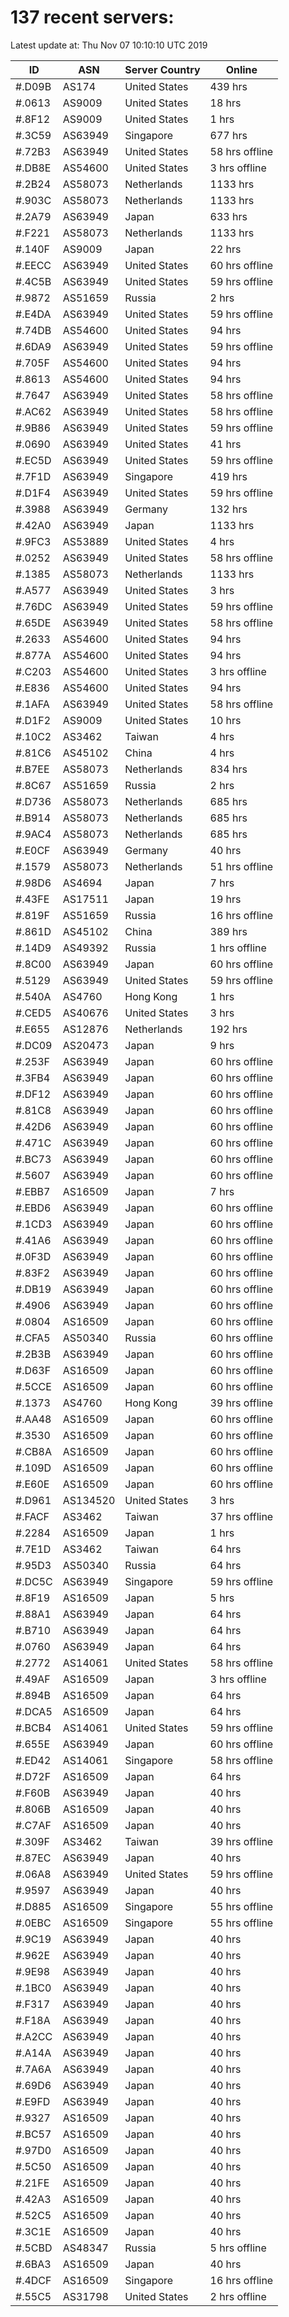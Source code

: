 # 137 recent servers:

Latest update at: Thu Nov 07 10:10:10 UTC 2019

| ID | ASN | Server Country | Online |
| -- | --- | -------------- | ------ |
| #.D09B | AS174 | United States | 439 hrs |
| #.0613 | AS9009 | United States | 18 hrs |
| #.8F12 | AS9009 | United States | 1 hrs |
| #.3C59 | AS63949 | Singapore | 677 hrs |
| #.72B3 | AS63949 | United States | 58 hrs offline |
| #.DB8E | AS54600 | United States | 3 hrs offline |
| #.2B24 | AS58073 | Netherlands | 1133 hrs |
| #.903C | AS58073 | Netherlands | 1133 hrs |
| #.2A79 | AS63949 | Japan | 633 hrs |
| #.F221 | AS58073 | Netherlands | 1133 hrs |
| #.140F | AS9009 | Japan | 22 hrs |
| #.EECC | AS63949 | United States | 60 hrs offline |
| #.4C5B | AS63949 | United States | 59 hrs offline |
| #.9872 | AS51659 | Russia | 2 hrs |
| #.E4DA | AS63949 | United States | 59 hrs offline |
| #.74DB | AS54600 | United States | 94 hrs |
| #.6DA9 | AS63949 | United States | 59 hrs offline |
| #.705F | AS54600 | United States | 94 hrs |
| #.8613 | AS54600 | United States | 94 hrs |
| #.7647 | AS63949 | United States | 58 hrs offline |
| #.AC62 | AS63949 | United States | 58 hrs offline |
| #.9B86 | AS63949 | United States | 59 hrs offline |
| #.0690 | AS63949 | United States | 41 hrs |
| #.EC5D | AS63949 | United States | 59 hrs offline |
| #.7F1D | AS63949 | Singapore | 419 hrs |
| #.D1F4 | AS63949 | United States | 59 hrs offline |
| #.3988 | AS63949 | Germany | 132 hrs |
| #.42A0 | AS63949 | Japan | 1133 hrs |
| #.9FC3 | AS53889 | United States | 4 hrs |
| #.0252 | AS63949 | United States | 58 hrs offline |
| #.1385 | AS58073 | Netherlands | 1133 hrs |
| #.A577 | AS63949 | United States | 3 hrs |
| #.76DC | AS63949 | United States | 59 hrs offline |
| #.65DE | AS63949 | United States | 58 hrs offline |
| #.2633 | AS54600 | United States | 94 hrs |
| #.877A | AS54600 | United States | 94 hrs |
| #.C203 | AS54600 | United States | 3 hrs offline |
| #.E836 | AS54600 | United States | 94 hrs |
| #.1AFA | AS63949 | United States | 58 hrs offline |
| #.D1F2 | AS9009 | United States | 10 hrs |
| #.10C2 | AS3462 | Taiwan | 4 hrs |
| #.81C6 | AS45102 | China | 4 hrs |
| #.B7EE | AS58073 | Netherlands | 834 hrs |
| #.8C67 | AS51659 | Russia | 2 hrs |
| #.D736 | AS58073 | Netherlands | 685 hrs |
| #.B914 | AS58073 | Netherlands | 685 hrs |
| #.9AC4 | AS58073 | Netherlands | 685 hrs |
| #.E0CF | AS63949 | Germany | 40 hrs |
| #.1579 | AS58073 | Netherlands | 51 hrs offline |
| #.98D6 | AS4694 | Japan | 7 hrs |
| #.43FE | AS17511 | Japan | 19 hrs |
| #.819F | AS51659 | Russia | 16 hrs offline |
| #.861D | AS45102 | China | 389 hrs |
| #.14D9 | AS49392 | Russia | 1 hrs offline |
| #.8C00 | AS63949 | Japan | 60 hrs offline |
| #.5129 | AS63949 | United States | 59 hrs offline |
| #.540A | AS4760 | Hong Kong | 1 hrs |
| #.CED5 | AS40676 | United States | 3 hrs |
| #.E655 | AS12876 | Netherlands | 192 hrs |
| #.DC09 | AS20473 | Japan | 9 hrs |
| #.253F | AS63949 | Japan | 60 hrs offline |
| #.3FB4 | AS63949 | Japan | 60 hrs offline |
| #.DF12 | AS63949 | Japan | 60 hrs offline |
| #.81C8 | AS63949 | Japan | 60 hrs offline |
| #.42D6 | AS63949 | Japan | 60 hrs offline |
| #.471C | AS63949 | Japan | 60 hrs offline |
| #.BC73 | AS63949 | Japan | 60 hrs offline |
| #.5607 | AS63949 | Japan | 60 hrs offline |
| #.EBB7 | AS16509 | Japan | 7 hrs |
| #.EBD6 | AS63949 | Japan | 60 hrs offline |
| #.1CD3 | AS63949 | Japan | 60 hrs offline |
| #.41A6 | AS63949 | Japan | 60 hrs offline |
| #.0F3D | AS63949 | Japan | 60 hrs offline |
| #.83F2 | AS63949 | Japan | 60 hrs offline |
| #.DB19 | AS63949 | Japan | 60 hrs offline |
| #.4906 | AS63949 | Japan | 60 hrs offline |
| #.0804 | AS16509 | Japan | 60 hrs offline |
| #.CFA5 | AS50340 | Russia | 60 hrs offline |
| #.2B3B | AS63949 | Japan | 60 hrs offline |
| #.D63F | AS16509 | Japan | 60 hrs offline |
| #.5CCE | AS16509 | Japan | 60 hrs offline |
| #.1373 | AS4760 | Hong Kong | 39 hrs offline |
| #.AA48 | AS16509 | Japan | 60 hrs offline |
| #.3530 | AS16509 | Japan | 60 hrs offline |
| #.CB8A | AS16509 | Japan | 60 hrs offline |
| #.109D | AS16509 | Japan | 60 hrs offline |
| #.E60E | AS16509 | Japan | 60 hrs offline |
| #.D961 | AS134520 | United States | 3 hrs |
| #.FACF | AS3462 | Taiwan | 37 hrs offline |
| #.2284 | AS16509 | Japan | 1 hrs |
| #.7E1D | AS3462 | Taiwan | 64 hrs |
| #.95D3 | AS50340 | Russia | 64 hrs |
| #.DC5C | AS63949 | Singapore | 59 hrs offline |
| #.8F19 | AS16509 | Japan | 5 hrs |
| #.88A1 | AS63949 | Japan | 64 hrs |
| #.B710 | AS63949 | Japan | 64 hrs |
| #.0760 | AS63949 | Japan | 64 hrs |
| #.2772 | AS14061 | United States | 58 hrs offline |
| #.49AF | AS16509 | Japan | 3 hrs offline |
| #.894B | AS16509 | Japan | 64 hrs |
| #.DCA5 | AS16509 | Japan | 64 hrs |
| #.BCB4 | AS14061 | United States | 59 hrs offline |
| #.655E | AS63949 | Japan | 60 hrs offline |
| #.ED42 | AS14061 | Singapore | 58 hrs offline |
| #.D72F | AS16509 | Japan | 64 hrs |
| #.F60B | AS63949 | Japan | 40 hrs |
| #.806B | AS16509 | Japan | 40 hrs |
| #.C7AF | AS16509 | Japan | 40 hrs |
| #.309F | AS3462 | Taiwan | 39 hrs offline |
| #.87EC | AS63949 | Japan | 40 hrs |
| #.06A8 | AS63949 | United States | 59 hrs offline |
| #.9597 | AS63949 | Japan | 40 hrs |
| #.D885 | AS16509 | Singapore | 55 hrs offline |
| #.0EBC | AS16509 | Singapore | 55 hrs offline |
| #.9C19 | AS63949 | Japan | 40 hrs |
| #.962E | AS63949 | Japan | 40 hrs |
| #.9E98 | AS63949 | Japan | 40 hrs |
| #.1BC0 | AS63949 | Japan | 40 hrs |
| #.F317 | AS63949 | Japan | 40 hrs |
| #.F18A | AS63949 | Japan | 40 hrs |
| #.A2CC | AS63949 | Japan | 40 hrs |
| #.A14A | AS63949 | Japan | 40 hrs |
| #.7A6A | AS63949 | Japan | 40 hrs |
| #.69D6 | AS63949 | Japan | 40 hrs |
| #.E9FD | AS63949 | Japan | 40 hrs |
| #.9327 | AS16509 | Japan | 40 hrs |
| #.BC57 | AS16509 | Japan | 40 hrs |
| #.97D0 | AS16509 | Japan | 40 hrs |
| #.5C50 | AS16509 | Japan | 40 hrs |
| #.21FE | AS16509 | Japan | 40 hrs |
| #.42A3 | AS16509 | Japan | 40 hrs |
| #.52C5 | AS16509 | Japan | 40 hrs |
| #.3C1E | AS16509 | Japan | 40 hrs |
| #.5CBD | AS48347 | Russia | 5 hrs offline |
| #.6BA3 | AS16509 | Japan | 40 hrs |
| #.4DCF | AS16509 | Singapore | 16 hrs offline |
| #.55C5 | AS31798 | United States | 2 hrs offline |

